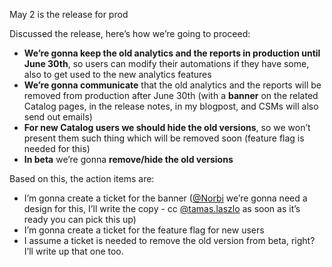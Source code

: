May 2 is the release for prod

Discussed the release, here’s how we’re going to proceed:  

-   **We’re gonna keep the old analytics and the reports in production until June 30th**, so users can modify their automations if they have some, also to get used to the new analytics features
-   **We’re gonna communicate** that the old analytics and the reports will be removed from production after June 30th (with a **banner** on the related Catalog pages, in the release notes, in my blogpost, and CSMs will also send out emails)
-   **For new Catalog users we should hide the old versions**, so we won’t present them such thing which will be removed soon (feature flag is needed for this)
-   **In beta** we’re gonna **remove/hide the old versions**

Based on this, the action items are:  

-   I’m gonna create a ticket for the banner ([@Norbi](https://instructure.slack.com/team/U04172145DK) we’re gonna need a design for this, I’ll write the copy - cc [@tamas.laszlo](https://instructure.slack.com/team/U038ZMCSDJS) as soon as it’s ready you can pick this up)
-   I’m gonna create a ticket for the feature flag for new users
-   I assume a ticket is needed to remove the old version from beta, right? I’ll write up that one too.